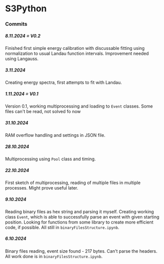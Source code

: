 # S3Python

### Commits
##### 8.11.2024 = V0.2
Finished first simple energy calibration with discussable fitting using normalization to usual Landau function intervals. Improvement needed using Langauss.
##### 3.11.2024
Creating energy spectra, first attempts to fit with Landau.
##### 1.11.2024 = V0.1
Version 0.1, working multiprocessing and loading to `Event` classes. Some files can't be read, not solved fo now
##### 31.10.2024
RAM overflow handling and settings in JSON file.
##### 28.10.2024
Multiprocessing using `Pool` class and timing.
##### 22.10.2024
First sketch of multiprocessing, reading of multiple files in multiple processes. Might prove useful later.
##### 9.10.2024
Reading binary files as hex string and parsing it myself. Creating working class `Event`, which is able to successfully parse an event with given starting position. Looking for functions from some library to create more efficient code, if possible. All still in `binaryFilesStructure.ipynb`.
##### 6.10.2024
Binary files reading, event size found - 217 bytes. Can't parse the headers. All work done is in `binaryFilesStructure.ipynb`.